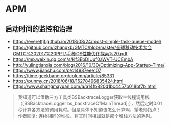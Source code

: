 # APM

## 启动时间的监控和治理
- https://everettjf.github.io/2018/08/24/most-simple-task-queue-model/
- https://github.com/izhangxb/GMTC/blob/master/全球移动技术大会GMTC%202017%20PPT/手淘iOS性能优化探索%20.pdf
- https://mp.weixin.qq.com/s/Kf3EbDIUuf0aWVT-UCEmbA
- http://yulingtianxia.com/blog/2016/10/30/Optimizing-App-Startup-Time/
- https://www.jianshu.com/p/c14987eee107
- https://time.geekbang.org/column/article/85331
- https://punmy.cn/2018/06/18/15278496835424.html
- https://www.shangmayuan.com/a/a14fb820d1bc4457b018bf7b.html


> 我知道可以借助三方工具类BSBacktraceLogger获取主线程调用栈（[BSBacktraceLogger bs_backtraceOfMainThread];），然后定时0.01秒计算各方法的调用耗时。但是具体不知道该怎么计算啊，望老师指点！
作者回复: 连续相同的堆栈，将其时间相加就是那个堆栈方法的耗时。